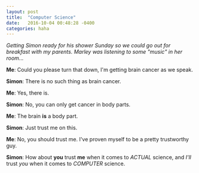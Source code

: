 ```yaml
---
layout: post
title:  "Computer Science"
date:   2016-10-04 00:48:28 -0400
categories: haha
---
```


*Getting Simon ready for his shower Sunday so we could go out for breakfast with my parents.  Marley was listening to some "music" in her room...*

**Me**: Could you please turn that down, I'm getting brain cancer as we speak.

**Simon**:  There is no such thing as brain cancer.

**Me**: Yes, there is.

**Simon**: No, you can only get cancer in body parts.

**Me**: The brain **is** a body part.

**Simon**: Just trust me on this.

**Me**: No, you should trust me.  I've proven myself to be a pretty trustworthy guy.

**Simon**: How about **you** trust **me** when it comes to *ACTUAL* science, and *I'll* trust *you* when it comes to *COMPUTER* science.